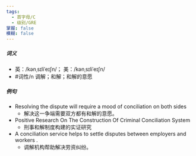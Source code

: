 ```yaml
---
tags:
  - 首字母/C
  - 级别/GRE
掌握: false
模糊: false
---
```

##### 词义
- 英：/kənˌsɪliˈeɪʃn/； 美：/kənˌsɪliˈeɪʃn/
- #词性/n  调解；和解；和解的意愿
##### 例句
- Resolving the dispute will require a mood of conciliation on both sides
	- 解决这一争端需要双方都有和解的意愿。
- Positive Research On The Construction Of Criminal Conciliation System
	- 刑事和解制度构建的实证研究
- A conciliation service helps to settle disputes between employers and workers .
	- 调解机构帮助解决劳资纠纷。
